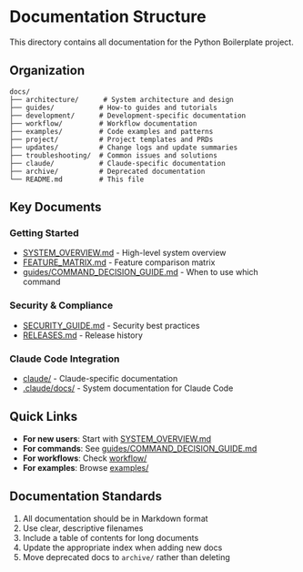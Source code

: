 # Documentation Structure

This directory contains all documentation for the Python Boilerplate project.

## Organization

```
docs/
├── architecture/      # System architecture and design
├── guides/           # How-to guides and tutorials
├── development/      # Development-specific documentation
├── workflow/         # Workflow documentation
├── examples/         # Code examples and patterns
├── project/          # Project templates and PRDs
├── updates/          # Change logs and update summaries
├── troubleshooting/  # Common issues and solutions
├── claude/           # Claude-specific documentation
├── archive/          # Deprecated documentation
└── README.md         # This file
```

## Key Documents

### Getting Started
- [SYSTEM_OVERVIEW.md](./SYSTEM_OVERVIEW.md) - High-level system overview
- [FEATURE_MATRIX.md](./FEATURE_MATRIX.md) - Feature comparison matrix
- [guides/COMMAND_DECISION_GUIDE.md](./guides/COMMAND_DECISION_GUIDE.md) - When to use which command

### Security & Compliance
- [SECURITY_GUIDE.md](./SECURITY_GUIDE.md) - Security best practices
- [RELEASES.md](./RELEASES.md) - Release history

### Claude Code Integration
- [claude/](./claude/) - Claude-specific documentation
- [.claude/docs/](./../.claude/docs/) - System documentation for Claude Code

## Quick Links

- **For new users**: Start with [SYSTEM_OVERVIEW.md](./SYSTEM_OVERVIEW.md)
- **For commands**: See [guides/COMMAND_DECISION_GUIDE.md](./guides/COMMAND_DECISION_GUIDE.md)
- **For workflows**: Check [workflow/](./workflow/)
- **For examples**: Browse [examples/](./examples/)

## Documentation Standards

1. All documentation should be in Markdown format
2. Use clear, descriptive filenames
3. Include a table of contents for long documents
4. Update the appropriate index when adding new docs
5. Move deprecated docs to `archive/` rather than deleting
